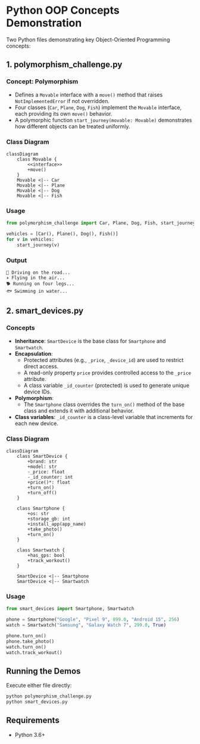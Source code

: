 # Python OOP Concepts Demonstration

Two Python files demonstrating key Object-Oriented Programming concepts:

## 1. polymorphism_challenge.py
### Concept: Polymorphism
- Defines a `Movable` interface with a `move()` method that raises `NotImplementedError` if not overridden.
- Four classes (`Car`, `Plane`, `Dog`, `Fish`) implement the `Movable` interface, each providing its own `move()` behavior.
- A polymorphic function `start_journey(movable: Movable)` demonstrates how different objects can be treated uniformly.

### Class Diagram
```mermaid
classDiagram
    class Movable {
        <<interface>>
        +move()
    }
    Movable <|-- Car
    Movable <|-- Plane
    Movable <|-- Dog
    Movable <|-- Fish
```

### Usage
```python
from polymorphism_challenge import Car, Plane, Dog, Fish, start_journey

vehicles = [Car(), Plane(), Dog(), Fish()]
for v in vehicles:
    start_journey(v)
```

### Output
```
🚗 Driving on the road...
✈️ Flying in the air...
🐕 Running on four legs...
🐟 Swimming in water...
```

## 2. smart_devices.py
### Concepts
- **Inheritance**: `SmartDevice` is the base class for `Smartphone` and `Smartwatch`.
- **Encapsulation**: 
    - Protected attributes (e.g., `_price`, `_device_id`) are used to restrict direct access.
    - A read-only property `price` provides controlled access to the `_price` attribute.
    - A class variable `_id_counter` (protected) is used to generate unique device IDs.
- **Polymorphism**: 
    - The `Smartphone` class overrides the `turn_on()` method of the base class and extends it with additional behavior.
- **Class variables**: `_id_counter` is a class-level variable that increments for each new device.

### Class Diagram
```mermaid
classDiagram
    class SmartDevice {
        +brand: str
        +model: str
        -_price: float
        -_id_counter: int
        +price()*: float
        +turn_on()
        +turn_off()
    }
    
    class Smartphone {
        +os: str
        +storage_gb: int
        +install_app(app_name)
        +take_photo()
        +turn_on()
    }
    
    class Smartwatch {
        +has_gps: bool
        +track_workout()
    }
    
    SmartDevice <|-- Smartphone
    SmartDevice <|-- Smartwatch
```

### Usage
```python
from smart_devices import Smartphone, Smartwatch

phone = Smartphone("Google", "Pixel 9", 899.0, "Android 15", 256)
watch = Smartwatch("Samsung", "Galaxy Watch 7", 299.0, True)

phone.turn_on()
phone.take_photo()
watch.turn_on()
watch.track_workout()
```

## Running the Demos
Execute either file directly:
```bash
python polymorphism_challenge.py
python smart_devices.py
```

## Requirements
- Python 3.6+